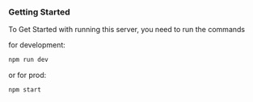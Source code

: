 ### Getting Started

To Get Started with running this server, you need to run the commands

for development:
```bash
npm run dev
```

or for prod:
```bash
npm start
```

